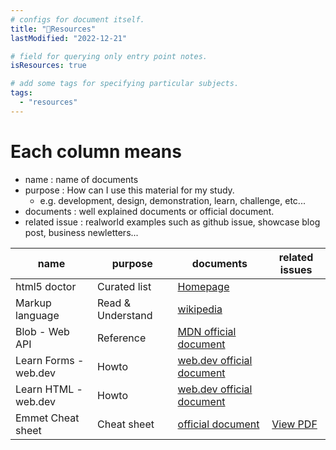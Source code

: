```yaml
---
# configs for document itself.
title: "🚚Resources"
lastModified: "2022-12-21"

# field for querying only entry point notes.
isResources: true

# add some tags for specifying particular subjects.
tags:
  - "resources"
---
```

# Each column means
- name : name of documents
- purpose : How can I use this material for my study.
	- e.g. development, design, demonstration, learn, challenge, etc...
- documents : well explained documents or official document.
- related issue : realworld examples such as github issue, showcase blog post, business newletters...

| name                  | purpose           | documents                                                                   | related issues                    |
| --------------------- | ----------------- | --------------------------------------------------------------------------- | --------------------------------- |
| html5 doctor          | Curated list      | [Homepage](http://html5doctor.com/)                                                                            |                                   |
| Markup language       | Read & Understand | [wikipedia](https://en.wikipedia.org/wiki/Markup_language)                  |                                   |
| Blob - Web API        | Reference         | [MDN official document](https://developer.mozilla.org/ko/docs/Web/API/Blob) |                                   |
| Learn Forms - web.dev | Howto             | [web.dev official document](https://web.dev/learn/forms/)                   |                                   |
| Learn HTML - web.dev  | Howto             | [web.dev official document](https://web.dev/learn/html/)                    |                                   |
| Emmet Cheat sheet     | Cheat sheet       | [official document](https://docs.emmet.io/cheat-sheet/)                     | [View PDF](http://bit.ly/2mLmFAn) |
